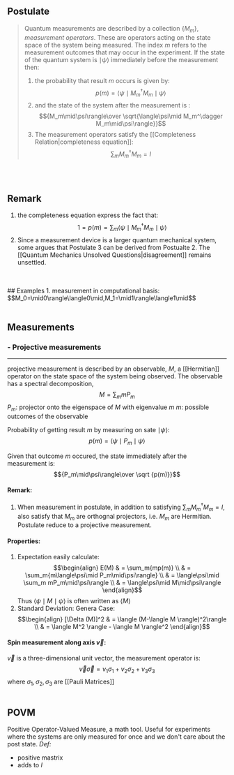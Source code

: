 ## Postulate
> Quantum measurements are described by a collection $\{M_m\}$, _measurement operators_. These are operators acting on the state space of the system being measured. The index $m$ refers to the measurement outcomes that may occur in the experiment.
> If the state of the quantum system is $\mid \psi\rangle$ immediately before the measurement then:
> 1. the probability that result $m$ occurs is  given by:
> $$p(m)=\langle\psi\mid M_m^\dagger M_m\mid\psi\rangle$$
> 2. and the state of the system after the measurement is :
> $${M_m\mid\psi\rangle\over \sqrt{\langle\psi\mid M_m^\dagger M_m\mid\psi\rangle}}$$
> 3. The measurement operators satisfy the [[Completeness Relation|completeness equation]]:
> $$\sum_m {M_m^\dagger M_m}=I$$

<br/>
<br/>

## Remark
1. the completeness equation express the fact that:
	$$1=p(m)=\sum_m{\langle\psi\mid M_m^\dagger M_m\mid\psi\rangle}$$
2. Since a measurement device is a larger quantum mechanical system, some argues that Postulate 3 can be derived from Postualte 2. The [[Quantum Mechanics Unsolved Questions|disagreement]] remains unsettled.
<br/>
<br/>
## Examples
1. measurement in computational basis:
$$M_0=\mid0\rangle\langle0\mid,M_1=\mid1\rangle\langle1\mid$$

<br/>
<br/>

## Measurements
### - Projective measurements
---
projective measurement is described by an observable, $M$, a [[Hermitian]] operator on the state space of the system being observed. The observable has a spectral decomposition,
$$M=\sum_m{mP_m}$$
$P_m:$ projector onto the eigenspace of $M$ with eigenvalue $m$
$m:$ possible outcomes of the observable

Probability of getting result $m$ by measuring on sate $\mid\psi\rangle$:
$$p(m)=\langle\psi\mid P_m\mid\psi\rangle$$

Given that outcome $m$ occured, the state immediately after the measurement is:
$${P_m\mid\psi\rangle\over \sqrt {p(m)}}$$

#### Remark:
1. When measurement in postulate, in addition to satisfying $\sum_m{M_m^\dagger M_m=I}$, also satisfy that $M_m$ are orthognal projectors, i.e. $M_m$ are Hermitian. Postulate reduce to a projective measurement.

#### Properties:
1. Expectation easily calculate:
	$$\begin{align} 
  E(M) & = \sum_m{mp(m)} \\
       & = \sum_m{m\langle\psi\mid P_m\mid\psi\rangle} \\
	   & = \langle\psi\mid \sum_m mP_m\mid\psi\rangle \\
	   & = \langle\psi\mid M\mid\psi\rangle
  \end{align}$$
  	Thus $\langle\psi\mid M\mid\psi\rangle$ is often written as $\langle M\rangle$  
1. Standard Deviation:
	Genera Case:
	$$\begin{align}
	[\Delta (M)]^2 & = \langle (M-\langle M \rangle)^2\rangle \\
				   & = \langle M^2 \rangle - \langle M \rangle^2
	\end{align}$$
#### Spin measurement along axis $\vec v$:
$\vec v$ is a three-dimensional unit vector, the measurement operator is:
$$\vec v \vec \sigma=v_1 \sigma_1+v_2 \sigma_2+v_3 \sigma_3$$
where $\sigma_1, \sigma_2,\sigma_3$ are [[Pauli Matrices]]
<br/>
<br/>
##  POVM

Positive Operator-Valued Measure, a math tool. Useful for experiments where the systems are only measured for once and we don't care about the post state.
_Def:_
- positive mastrix
- adds to $I$
